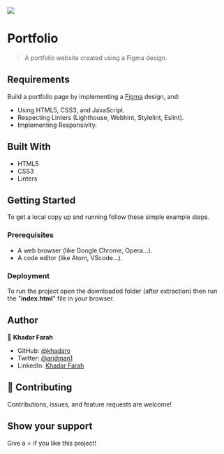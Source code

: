 ![](https://img.shields.io/badge/Microverse-blueviolet)

# Portfolio

> A portfolio website created using a Figma design.


## Requirements

Build a portfolio page by implementing a [Figma](https://www.figma.com/file/l7SqJ3ZfkAKih9sFxvWSR4/Microverse-Student-Project-1?node-id=0%3A1) design, and:
- Using HTML5, CSS3, and JavaScript.
- Respecting Linters (Lighthouse, Webhint, Stylelint, Eslint).
- Implementing Responsivity.

## Built With

- HTML5
- CSS3
- Linters


## Getting Started

To get a local copy up and running follow these simple example steps.

### Prerequisites

- A web browser (like Google Chrome, Opera...).
- A code editor (like Atom, VScode...).


### Deployment

To run the project open the downloaded folder (after extraction) then run the "**index.html**" file in your browser.

## Author

👤 **Khadar Farah**

- GitHub: [@khadaro](https://github.com/khadaro)
- Twitter: [@aridman1](https://twitter.com/aridman1_)
- LinkedIn: [Khadar Farah](https://www.linkedin.com/in/Khadar-Farah/)

## 🤝 Contributing

Contributions, issues, and feature requests are welcome!

## Show your support

Give a ⭐️ if you like this project!



